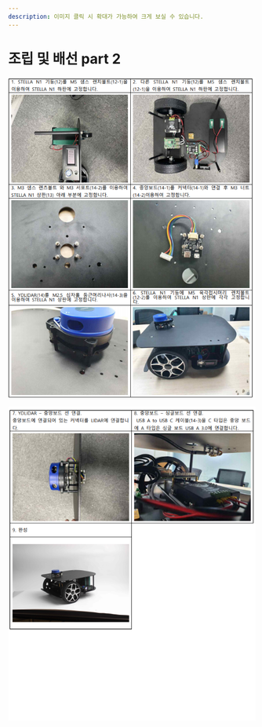 ```yaml
---
description: 이미지 클릭 시 확대가 가능하여 크게 보실 수 있습니다.
---
```


# 조립 및 배선 part 2

![ ](../.gitbook/assets/043.png)

![ ](../.gitbook/assets/044.png)



